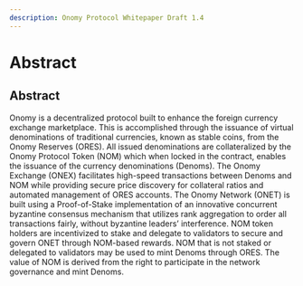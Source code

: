 ```yaml
---
description: Onomy Protocol Whitepaper Draft 1.4
---
```


# Abstract

## Abstract

Onomy is a decentralized protocol built to enhance the foreign currency exchange marketplace. This is accomplished through the issuance of virtual denominations of traditional currencies, known as stable coins, from the Onomy Reserves \(ORES\). All issued denominations are collateralized by the Onomy Protocol Token \(NOM\) which when locked in the contract, enables the issuance of the currency denominations \(Denoms\). The Onomy Exchange \(ONEX\) facilitates high-speed transactions between Denoms and NOM while providing secure price discovery for collateral ratios and automated management of ORES accounts. The Onomy Network \(ONET\) is built using a Proof-of-Stake implementation of an innovative concurrent byzantine consensus mechanism that utilizes rank aggregation to order all transactions fairly, without byzantine leaders’ interference. NOM token holders are incentivized to stake and delegate to validators to secure and govern ONET through NOM-based rewards. NOM that is not staked or delegated to validators may be used to mint Denoms through ORES. The value of NOM is derived from the right to participate in the network governance and mint Denoms.

